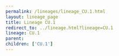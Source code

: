 ```yaml
---
permalink: /lineages/lineage_CU.1.html
layout: lineage_page
title: Lineage CU.1
redirect_to: ../lineage.html?lineage=CU.1
lineage: CU.1
parent: 
children: ['CU.1']
---
```

